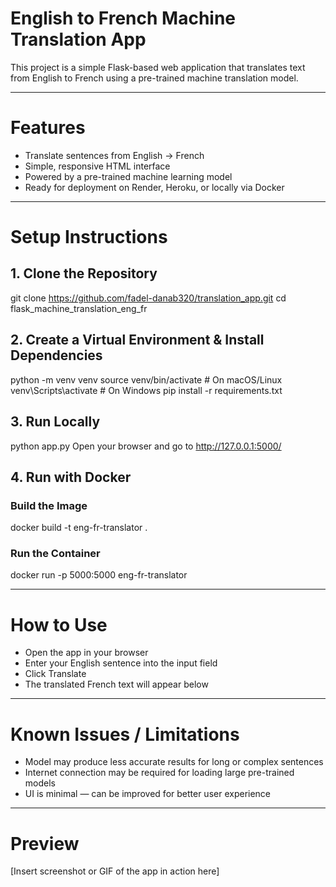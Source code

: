 # English to French Machine Translation App

This project is a simple Flask-based web application that translates text from English to French using a pre-trained machine translation model.

---

# Features
- Translate sentences from English → French
- Simple, responsive HTML interface
- Powered by a pre-trained machine learning model
- Ready for deployment on Render, Heroku, or locally via Docker

---

# Setup Instructions

## 1. Clone the Repository
git clone https://github.com/fadel-danab320/translation_app.git
cd flask_machine_translation_eng_fr

## 2. Create a Virtual Environment & Install Dependencies
python -m venv venv
source venv/bin/activate   # On macOS/Linux
venv\Scripts\activate      # On Windows
pip install -r requirements.txt

## 3. Run Locally
python app.py
Open your browser and go to http://127.0.0.1:5000/

## 4. Run with Docker
### Build the Image
docker build -t eng-fr-translator .

### Run the Container
docker run -p 5000:5000 eng-fr-translator

---

# How to Use
- Open the app in your browser
- Enter your English sentence into the input field
- Click Translate
- The translated French text will appear below

---

# Known Issues / Limitations
- Model may produce less accurate results for long or complex sentences
- Internet connection may be required for loading large pre-trained models
- UI is minimal — can be improved for better user experience

---

# Preview
[Insert screenshot or GIF of the app in action here]
